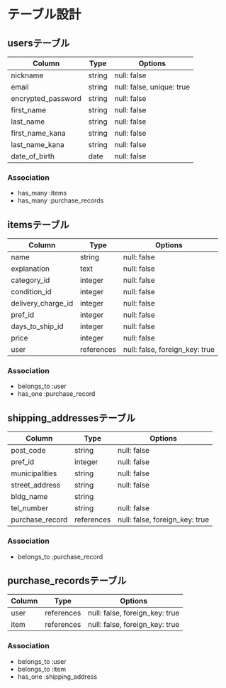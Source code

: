# テーブル設計

## usersテーブル
| Column                | Type   | Options                   |
| --------------------- | ------ | ------------------------- |
| nickname              | string | null: false               |
| email                 | string | null: false, unique: true |
| encrypted_password    | string | null: false               |
| first_name            | string | null: false               |
| last_name             | string | null: false               |
| first_name_kana       | string | null: false               |
| last_name_kana        | string | null: false               |
| date_of_birth         | date   | null: false               |

### Association
- has_many :items
- has_many :purchase_records

## itemsテーブル
| Column             | Type       | Options                        |
| ------------------ | ---------- | ------------------------------ |
| name               | string     | null: false                    |
| explanation        | text       | null: false                    |
| category_id        | integer    | null: false                    |
| condition_id       | integer    | null: false                    |
| delivery_charge_id | integer    | null: false                    |
| pref_id            | integer    | null: false                    |
| days_to_ship_id    | integer    | null: false                    |
| price              | integer    | null: false                    |
| user               | references | null: false, foreign_key: true |

### Association
- belongs_to :user
- has_one :purchase_record

## shipping_addressesテーブル
| Column          | Type       | Options                        |
| --------------- | ---------- | ------------------------------ |
| post_code       | string     | null: false                    |
| pref_id         | integer    | null: false                    |
| municipalities  | string     | null: false                    |
| street_address  | string     | null: false                    |
| bldg_name       | string     |                                |
| tel_number      | string     | null: false                    |
| purchase_record | references | null: false, foreign_key: true |

### Association
- belongs_to :purchase_record


## purchase_recordsテーブル
| Column             | Type       | Options                        |
| ------------------ | -------    | ------------------------------ |
| user               | references | null: false, foreign_key: true |
| item               | references | null: false, foreign_key: true |

### Association
- belongs_to :user
- belongs_to :item
- has_one :shipping_address

<!-- ## commentsテーブル -->
<!-- | Column             | Type       | Options                        | -->
<!-- | ------------------ | ---------- | ------------------------------ | -->
<!-- | content            | string     | null: false                    | -->
<!-- | user               | references | null: false, foreign_key: true | -->
<!-- | item               | references | null: false, foreign_key: true | -->
